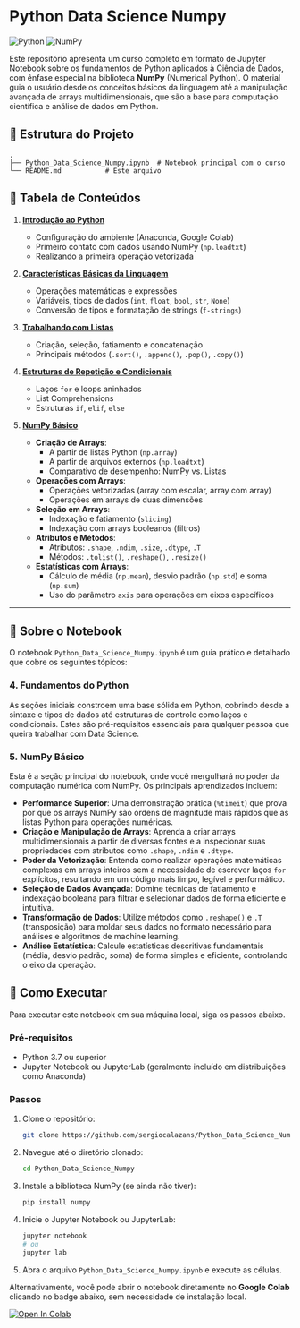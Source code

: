 # Python Data Science Numpy

![Python](https://img.shields.io/badge/Python-3.10+-blue.svg)
![NumPy](https://img.shields.io/badge/NumPy-1.21+-blue.svg)

Este repositório apresenta um curso completo em formato de Jupyter Notebook sobre os fundamentos de Python aplicados à Ciência de Dados, com ênfase especial na biblioteca **NumPy** (Numerical Python). O material guia o usuário desde os conceitos básicos da linguagem até a manipulação avançada de arrays multidimensionais, que são a base para computação científica e análise de dados em Python.

## 📂 Estrutura do Projeto

```
.
├── Python_Data_Science_Numpy.ipynb  # Notebook principal com o curso
└── README.md           # Este arquivo
```

## 📖 Tabela de Conteúdos

1.  [**Introdução ao Python**](#1-introdução-ao-python)
    -   Configuração do ambiente (Anaconda, Google Colab)
    -   Primeiro contato com dados usando NumPy (`np.loadtxt`)
    -   Realizando a primeira operação vetorizada

2.  [**Características Básicas da Linguagem**](#2-características-básicas-da-linguagem)
    -   Operações matemáticas e expressões
    -   Variáveis, tipos de dados (`int`, `float`, `bool`, `str`, `None`)
    -   Conversão de tipos e formatação de strings (`f-strings`)

3.  [**Trabalhando com Listas**](#3-trabalhando-com-listas)
    -   Criação, seleção, fatiamento e concatenação
    -   Principais métodos (`.sort()`, `.append()`, `.pop()`, `.copy()`)

4.  [**Estruturas de Repetição e Condicionais**](#4-estruturas-de-repetição-e-condicionais)
    -   Laços `for` e loops aninhados
    -   List Comprehensions
    -   Estruturas `if`, `elif`, `else`

5.  [**NumPy Básico**](#5-numpy-básico)
    -   **Criação de Arrays**:
        -   A partir de listas Python (`np.array`)
        -   A partir de arquivos externos (`np.loadtxt`)
        -   Comparativo de desempenho: NumPy vs. Listas
    -   **Operações com Arrays**:
        -   Operações vetorizadas (array com escalar, array com array)
        -   Operações em arrays de duas dimensões
    -   **Seleção em Arrays**:
        -   Indexação e fatiamento (`slicing`)
        -   Indexação com arrays booleanos (filtros)
    -   **Atributos e Métodos**:
        -   Atributos: `.shape`, `.ndim`, `.size`, `.dtype`, `.T`
        -   Métodos: `.tolist()`, `.reshape()`, `.resize()`
    -   **Estatísticas com Arrays**:
        -   Cálculo de média (`np.mean`), desvio padrão (`np.std`) e soma (`np.sum`)
        -   Uso do parâmetro `axis` para operações em eixos específicos

---

## 🎯 Sobre o Notebook

O notebook `Python_Data_Science_Numpy.ipynb` é um guia prático e detalhado que cobre os seguintes tópicos:

### 4. Fundamentos do Python
As seções iniciais constroem uma base sólida em Python, cobrindo desde a sintaxe e tipos de dados até estruturas de controle como laços e condicionais. Estes são pré-requisitos essenciais para qualquer pessoa que queira trabalhar com Data Science.

### 5. NumPy Básico
Esta é a seção principal do notebook, onde você mergulhará no poder da computação numérica com NumPy. Os principais aprendizados incluem:
-   **Performance Superior**: Uma demonstração prática (`%timeit`) que prova por que os arrays NumPy são ordens de magnitude mais rápidos que as listas Python para operações numéricas.
-   **Criação e Manipulação de Arrays**: Aprenda a criar arrays multidimensionais a partir de diversas fontes e a inspecionar suas propriedades com atributos como `.shape`, `.ndim` e `.dtype`.
-   **Poder da Vetorização**: Entenda como realizar operações matemáticas complexas em arrays inteiros sem a necessidade de escrever laços `for` explícitos, resultando em um código mais limpo, legível e performático.
-   **Seleção de Dados Avançada**: Domine técnicas de fatiamento e indexação booleana para filtrar e selecionar dados de forma eficiente e intuitiva.
-   **Transformação de Dados**: Utilize métodos como `.reshape()` e `.T` (transposição) para moldar seus dados no formato necessário para análises e algoritmos de machine learning.
-   **Análise Estatística**: Calcule estatísticas descritivas fundamentais (média, desvio padrão, soma) de forma simples e eficiente, controlando o eixo da operação.

## 🚀 Como Executar

Para executar este notebook em sua máquina local, siga os passos abaixo.

### Pré-requisitos
-   Python 3.7 ou superior
-   Jupyter Notebook ou JupyterLab (geralmente incluído em distribuições como Anaconda)

### Passos
1.  Clone o repositório:
    ```bash
    git clone https://github.com/sergiocalazans/Python_Data_Science_Numpy.git
    ```

2.  Navegue até o diretório clonado:
    ```bash
    cd Python_Data_Science_Numpy
    ```

3.  Instale a biblioteca NumPy (se ainda não tiver):
    ```bash
    pip install numpy
    ```

4.  Inicie o Jupyter Notebook ou JupyterLab:
    ```bash
    jupyter notebook
    # ou
    jupyter lab
    ```
5.  Abra o arquivo `Python_Data_Science_Numpy.ipynb` e execute as células.

Alternativamente, você pode abrir o notebook diretamente no **Google Colab** clicando no badge abaixo, sem necessidade de instalação local.

[![Open In Colab](https://colab.research.google.com/assets/colab-badge.svg)](https://colab.research.google.com/github/Gunga-16/Python_Data_Science_Numpy/blob/main/Python_Data_Science_Numpy.ipynb)
